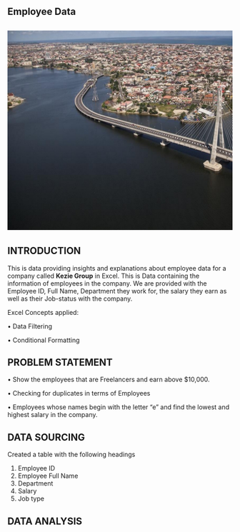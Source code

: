 ## Employee Data
![](company_logo.jpg)
---

## INTRODUCTION

This is data providing insights and explanations about employee data for a company called **Kezie Group** in Excel.
This is Data containing the information of employees in the company. We are provided with the Employee ID, Full Name, Department they work for, the salary they earn as well as their Job-status with the company.

Excel Concepts applied:

•	Data Filtering

•	Conditional Formatting


## PROBLEM STATEMENT

•	Show the employees that are Freelancers and earn above $10,000.

•	Checking for duplicates in terms of Employees

•	Employees whose names begin with the letter “e” and find the lowest and highest salary in the company.

## DATA SOURCING

Created a table with the following headings
1. Employee ID
2. Employee Full Name
3. Department
4. Salary
5. Job type

## DATA ANALYSIS






